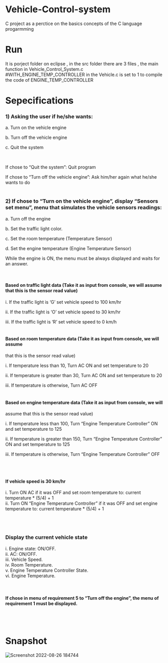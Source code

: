 # Vehicle-Control-system
C project as a perctice on the basics concepts of the C language progarmming 
<br/>
# Run
It is porject folder on eclipse , in the src folder there are 3 files , the main function in Vehicle_Control_System.c<br/>
#WITH_ENGINE_TEMP_CONTROLLER in the Vehicle.c is set to 1 to compile the code of ENGINE_TEMP_CONTROLLER
<br/>
# Sepecifications
### 1) Asking the user if he/she wants:  <br/>

  a. Turn on the vehicle engine  <br/>

  b. Turn off the vehicle engine  <br/>

  c. Quit the system  <br/>

  <br/>  

If chose to “Quit the system”: Quit program  <br/>

If chose to “Turn off the vehicle engine”: Ask him/her again what he/she wants to do
  <br/>  <br/>

### 2) If chose to “Turn on the vehicle engine”, display “Sensors set menu”, menu that simulates the vehicle sensors readings:  <br/>

  a. Turn off the engine  <br/>

  b. Set the traffic light color.  <br/>

  c. Set the room temperature (Temperature Sensor)  <br/>

  d. Set the engine temperature (Engine Temperature Sensor)  <br/>

While the engine is ON, the menu must be always displayed and waits for an answer.  <br/>

  <br/> 


####  Based on traffic light data (Take it as input from console, we will assume that this is the sensor read value)<br/>

i. If the traffic light is ‘G’ set vehicle speed to 100 km/hr<br/>

ii. If the traffic light is ‘O’ set vehicle speed to 30 km/hr<br/>

iii. If the traffic light is ‘R’ set vehicle speed to 0 km/h<br/>
<br/>
#### Based on room temperature data (Take it as input from console, we will assume
that this is the sensor read value)<br/>

i. If temperature less than 10, Turn AC ON and set
temperature to 20<br/>

ii. If temperature is greater than 30, Turn AC ON and set
temperature to 20<br/>

iii. If temperature is otherwise, Turn AC OFF<br/>
<br/>


#### Based on engine temperature data (Take it as input from console, we will
assume that this is the sensor read value)<br/>

i. If temperature less than 100, Turn “Engine Temperature
Controller” ON and set temperature to 125<br/>

ii. If temperature is greater than 150, Turn “Engine Temperature
Controller” ON and set temperature to 125<br/>

iii. If temperature is otherwise, Turn “Engine Temperature
Controller” OFF<br/>

<br/><br/>

#### If vehicle speed is 30 km/hr<br/>
i. Turn ON AC if it was OFF and set room temperature to: current
temperature * (5/4) + 1<br/>
ii. Turn ON “Engine Temperature Controller” if it was OFF and set engine
temperature to: current temperature * (5/4) + 1<br/>

<br/><br/>

### Display the current vehicle state 
i. Engine state: ON/OFF.<br/>
ii. AC: ON/OFF.<br/>
iii. Vehicle Speed.<br/>
iv. Room Temperature.<br/>
v. Engine Temperature Controller State.<br/>
vi. Engine Temperature.<br/>
<br/><br/>

#### If chose in menu of requirement 5 to “Turn off the engine”, the menu of requirement 1 must be displayed.
<br/>
<br/>

# Snapshot

![Screenshot 2022-08-26 184744](https://user-images.githubusercontent.com/85132939/186953510-4a30a779-10f5-400c-a2cc-91ed1c2b5488.png)

